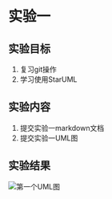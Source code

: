 # 实验一

## 实验目标
1. 复习git操作
2. 学习使用StarUML

## 实验内容
1. 提交实验一markdown文档
2. 提交实验一UML图

## 实验结果

![第一个UML图](./modol1.jpg)